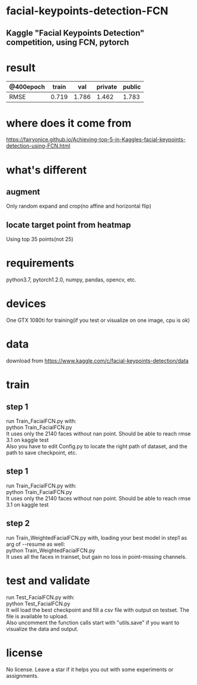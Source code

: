 facial-keypoints-detection-FCN  
==============================
Kaggle "Facial Keypoints Detection" competition, using FCN, pytorch
-------------------------------------------------------------------
# result
| @400epoch | train | val | private | public |
| ----- | ----- | ----- | ----- | ----- |
| RMSE | 0.719 | 1.786 | 1.462 | 1.783 |
# where does it come from
https://fairyonice.github.io/Achieving-top-5-in-Kaggles-facial-keypoints-detection-using-FCN.html<br>
# what's different
## augment
Only random expand and crop(no affine and horizontal flip)<br>
## locate target point from heatmap
Using top 35 points(not 25)<br>
# requirements
python3.7, pytorch1.2.0, numpy, pandas, opencv, etc.<br>
# devices
One GTX 1080ti for training(if you test or visualize on one image, cpu is ok)<br>
# data
download from https://www.kaggle.com/c/facial-keypoints-detection/data<br>
# train
## step 1
run Train_FacialFCN.py with:<br>
python Train_FacialFCN.py<br>
It uses only the 2140 faces without nan point. Should be able to reach rmse 3.1 on kaggle test<br>
Also you have to edit Config.py to locate the right path of dataset, and the path to save checkpoint, etc.<br>
## step 1
run Train_FacialFCN.py with:<br>
python Train_FacialFCN.py<br>
It uses only the 2140 faces without nan point. Should be able to reach rmse 3.1 on kaggle test<br>
## step 2
run Train_WeightedFacialFCN.py with, loading your best model in step1 as arg of --resume as well:<br>
python Train_WeightedFacialFCN.py<br>
It uses all the faces in trainset, but gain no loss in point-missing channels. <br>
# test and validate
run Test_FacialFCN.py with:<br>
python Test_FacialFCN.py<br>
It will load the best checkpoint and fill a csv file with output on testset. The file is available to upload.<br>
Also uncomment the function calls start with "utils.save" if you want to visualize the data and output.<br>
# license
No license. Leave a star if it helps you out with some experiments or assignments.<br>
